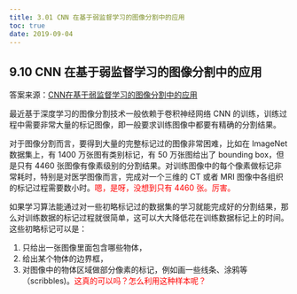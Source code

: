 ```yaml
---
title: 3.01 CNN 在基于弱监督学习的图像分割中的应用
toc: true
date: 2019-09-04
---
```


## 9.10 CNN 在基于弱监督学习的图像分割中的应用


答案来源：[CNN在基于弱监督学习的图像分割中的应用](https://zhuanlan.zhihu.com/p/23811946)


最近基于深度学习的图像分割技术一般依赖于卷积神经网络 CNN 的训练，训练过程中需要非常大量的标记图像，即一般要求训练图像中都要有精确的分割结果。

对于图像分割而言，要得到大量的完整标记过的图像非常困难，比如在 ImageNet 数据集上，有 1400 万张图有类别标记，有 50 万张图给出了 bounding box，但是只有 4460 张图像有像素级别的分割结果。对训练图像中的每个像素做标记非常耗时，特别是对医学图像而言，完成对一个三维的 CT 或者 MRI 图像中各组织的标记过程需要数小时。<span style="color:red;">嗯，是呀，没想到只有 4460 张。厉害。</span>

如果学习算法能通过对一些初略标记过的数据集的学习就能完成好的分割结果，那么对训练数据的标记过程就很简单，这可以大大降低花在训练数据标记上的时间。这些初略标记可以是：

1. 只给出一张图像里面包含哪些物体，
2. 给出某个物体的边界框，
3. 对图像中的物体区域做部分像素的标记，例如画一些线条、涂鸦等（scribbles)。<span style="color:red;">这真的可以吗？怎么利用这种样本呢？</span>
